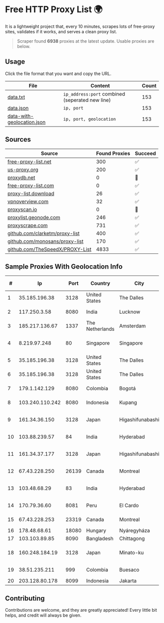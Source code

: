 
# Free HTTP Proxy List 🌍

It is a lightweight project that, every 10 minutes, scrapes lots of free-proxy sites, validates if it works, and serves a clean proxy list.


> Scraper found **6938** proxies at the latest update. Usable proxies are below.

## Usage

Click the file format that you want and copy the URL.


|File|Content|Count|
|----|-------|-----|
|[data.txt](https://raw.githubusercontent.com/themiralay/Proxy-List-World/master/data.txt)|`ip_address:port` combined (seperated new line)|153|
|[data.json](https://raw.githubusercontent.com/themiralay/Proxy-List-World/master/data.json)|`ip, port`|153|
|[data-with-geolocation.json](https://raw.githubusercontent.com/themiralay/Proxy-List-World/master/data-with-geolocation.json)|`ip, port, geolocation`|153|

## Sources

|Source|Found Proxies|Succeed|
|------|-------------|-------|
|[free-proxy-list.net](https://free-proxy-list.net)|300|✅|
|[us-proxy.org](https://www.us-proxy.org)|200|✅|
|[proxydb.net](http://proxydb.net)|0|🚫|
|[free-proxy-list.com](https://free-proxy-list.com/?page=&port=&type%5B%5D=http&type%5B%5D=https&up_time=0&search=Search)|0|✅|
|[proxy-list.download](https://www.proxy-list.download/HTTP)|26|✅|
|[vpnoverview.com](https://vpnoverview.com/privacy/anonymous-browsing/free-proxy-servers)|32|✅|
|[proxyscan.io](https://www.proxyscan.io)|0|🚫|
|[proxylist.geonode.com](https://proxylist.geonode.com/api/proxy-list?limit=300&page=1&sort_by=lastChecked&sort_type=desc&protocols=http,https)|246|✅|
|[proxyscrape.com](https://api.proxyscrape.com/v2/?request=displayproxies&protocol=http&timeout=10000&country=all&ssl=all&anonymity=all)|731|✅|
|[github.com/clarketm/proxy-list](https://raw.githubusercontent.com/clarketm/proxy-list/master/proxy-list-raw.txt)|400|✅|
|[github.com/monosans/proxy-list](https://raw.githubusercontent.com/monosans/proxy-list/main/proxies/http.txt)|170|✅|
|[github.com/TheSpeedX/PROXY-List](https://raw.githubusercontent.com/TheSpeedX/PROXY-List/master/http.txt)|4833|✅|


## Sample Proxies With Geolocation Info

|#|Ip|Port|Country|City|Internet Service Provider|
|-|--|----|-------|----|-------------------------|
|1|35.185.196.38|3128|United States|The Dalles|Google LLC|
|2|117.250.3.58|8080|India|Lucknow|Bharat Sanchar Nigam Ltd|
|3|185.217.136.67|1337|The Netherlands|Amsterdam|Hbing Limited|
|4|8.219.97.248|80|Singapore|Singapore|Alibaba (US) Technology Co., Ltd.|
|5|35.185.196.38|3128|United States|The Dalles|Google LLC|
|6|35.185.196.38|3128|United States|The Dalles|Google LLC|
|7|179.1.142.129|8080|Colombia|Bogotá|InterNexa Global Network|
|8|103.240.110.242|8080|Indonesia|Kupang|PT.ArseNET Global Solusi|
|9|161.34.36.150|3128|Japan|Higashifunabashi|NTT PC Communications, Inc.|
|10|103.88.239.57|84|India|Hyderabad|Mana Communications|
|11|161.34.37.177|3128|Japan|Higashifunabashi|NTT PC Communications, Inc.|
|12|67.43.228.250|26139|Canada|Montreal|GloboTech Communications|
|13|103.48.68.29|83|India|Hyderabad|Country Online Services PVT LTD|
|14|170.79.36.60|8081|Peru|El Cardo|Telefonica del Peru S.A.A.|
|15|67.43.228.253|23319|Canada|Montreal|GloboTech Communications|
|16|178.48.68.61|18080|Hungary|Nyáregyháza|UPC|
|17|103.103.89.85|8090|Bangladesh|Chittagong|Easy|
|18|160.248.184.19|3128|Japan|Minato-ku|NTT PC Communications, Inc.|
|19|38.51.235.211|999|Colombia|Buesaco|SP SISTEMAS PALACIOS LTDA|
|20|203.128.80.178|8099|Indonesia|Jakarta|Neuviz|



## Contributing

Contributions are welcome, and they are greatly appreciated! Every
little bit helps, and credit will always be given.

